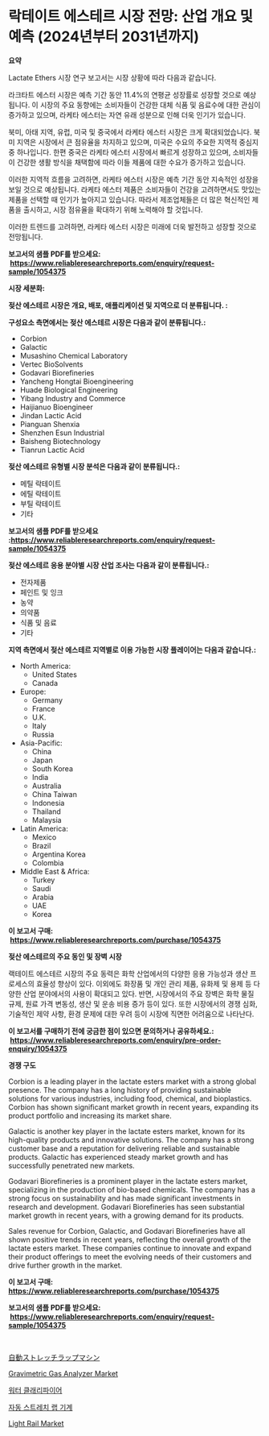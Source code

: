 <p><h1>락테이트 에스테르 시장 전망: 산업 개요 및 예측 (2024년부터 2031년까지)</h1></p><p><strong>요약</strong></p>
<p><p>Lactate Ethers 시장 연구 보고서는 시장 상황에 따라 다음과 같습니다. </p><p>라크타트 에스터 시장은 예측 기간 동안 11.4%의 연평균 성장률로 성장할 것으로 예상됩니다. 이 시장의 주요 동향에는 소비자들이 건강한 대체 식품 및 음료수에 대한 관심이 증가하고 있으며, 라케타 에스터는 자연 유래 성분으로 인해 더욱 인기가 있습니다. </p><p>북미, 아태 지역, 유럽, 미국 및 중국에서 라케타 에스터 시장은 크게 확대되었습니다. 북미 지역은 시장에서 큰 점유율을 차지하고 있으며, 미국은 수요의 주요한 지역적 중심지 중 하나입니다. 한편 중국은 라케타 에스터 시장에서 빠르게 성장하고 있으며, 소비자들이 건강한 생활 방식을 채택함에 따라 이들 제품에 대한 수요가 증가하고 있습니다.</p><p>이러한 지역적 흐름을 고려하면, 라케타 에스터 시장은 예측 기간 동안 지속적인 성장을 보일 것으로 예상됩니다. 라케타 에스터 제품은 소비자들이 건강을 고려하면서도 맛있는 제품을 선택할 때 인기가 높아지고 있습니다. 따라서 제조업체들은 더 많은 혁신적인 제품을 출시하고, 시장 점유율을 확대하기 위해 노력해야 할 것입니다.</p><p>이러한 트렌드를 고려하면, 라케타 에스터 시장은 미래에 더욱 발전하고 성장할 것으로 전망됩니다.</p></p>
<p><strong>보고서의 샘플 PDF를 받으세요: &nbsp;<a href="https://www.reliableresearchreports.com/enquiry/request-sample/1054375">https://www.reliableresearchreports.com/enquiry/request-sample/1054375</a></strong></p>
<p><strong>시장 세분화:</strong></p>
<p><strong> 젖산 에스테르 시장은 개요, 배포, 애플리케이션 및 지역으로 더 분류됩니다. :</strong></p>
<p><strong>구성요소 측면에서는 젖산 에스테르 시장은 다음과 같이 분류됩니다.:</strong></p>
<p><ul><li>Corbion</li><li>Galactic</li><li>Musashino Chemical Laboratory</li><li>Vertec BioSolvents</li><li>Godavari Biorefineries</li><li>Yancheng Hongtai Bioengineering</li><li>Huade Biological Engineering</li><li>Yibang Industry and Commerce</li><li>Haijianuo Bioengineer</li><li>Jindan Lactic Acid</li><li>Pianguan Shenxia</li><li>Shenzhen Esun Industrial</li><li>Baisheng Biotechnology</li><li>Tianrun Lactic Acid</li></ul></p>
<p><strong> 젖산 에스테르 유형별 시장 분석은 다음과 같이 분류됩니다.:</strong></p>
<p><ul><li>메틸 락테이트</li><li>에틸 락테이트</li><li>부틸 락테이트</li><li>기타</li></ul></p>
<p><strong>보고서의 샘플 PDF를 받으세요 :<a href="https://www.reliableresearchreports.com/enquiry/request-sample/1054375">https://www.reliableresearchreports.com/enquiry/request-sample/1054375</a></strong></p>
<p><strong> 젖산 에스테르 응용 분야별 시장 산업 조사는 다음과 같이 분류됩니다.:</strong></p>
<p><ul><li>전자제품</li><li>페인트 및 잉크</li><li>농약</li><li>의약품</li><li>식품 및 음료</li><li>기타</li></ul></p>
<p><strong>지역 측면에서 젖산 에스테르 지역별로 이용 가능한 시장 플레이어는 다음과 같습니다.:</strong></p>
<p><ul>
    <li>
        North America:
        <ul>
            <li>United States</li>
            <li>Canada</li>
        </ul>
    </li>
    <li>
        Europe:
        <ul>
            <li>Germany</li>
            <li>France</li>
            <li>U.K.</li>
            <li>Italy</li>
            <li>Russia</li>
        </ul>
    </li>
    <li>
        Asia-Pacific:
        <ul>
            <li>China</li>
            <li>Japan</li>
            <li>South Korea</li>
            <li>India</li>
            <li>Australia</li>
            <li>China Taiwan</li>
            <li>Indonesia</li>
            <li>Thailand</li>
            <li>Malaysia</li>
        </ul>
    </li>
    <li>
        Latin America:
        <ul>
            <li>Mexico</li>
            <li>Brazil</li>
            <li>Argentina Korea</li>
            <li>Colombia</li>
        </ul>
    </li>
    <li>
        Middle East & Africa:
        <ul>
            <li>Turkey</li>
            <li>Saudi</li>
            <li>Arabia</li>
            <li>UAE</li>
            <li>Korea</li>
        </ul>
    </li>
    </ul></p>
<p><strong>이 보고서 구매: &nbsp;<a href="https://www.reliableresearchreports.com/purchase/1054375">https://www.reliableresearchreports.com/purchase/1054375</a></strong></p>
<p><strong>젖산 에스테르의 주요 동인 및 장벽 시장</strong></p>
<p><p>랙테이트 에스테르 시장의 주요 동력은 화학 산업에서의 다양한 응용 가능성과 생산 프로세스의 효율성 향상이 있다. 이외에도 화장품 및 개인 관리 제품, 유화제 및 용제 등 다양한 산업 분야에서의 사용이 확대되고 있다. 반면, 시장에서의 주요 장벽은 화학 물질 규제, 원료 가격 변동성, 생산 및 운송 비용 증가 등이 있다. 또한 시장에서의 경쟁 심화, 기술적인 제약 사항, 환경 문제에 대한 우려 등이 시장에 직면한 어려움으로 나타난다.</p></p>
<p><strong>이 보고서를 구매하기 전에 궁금한 점이 있으면 문의하거나 공유하세요.: &nbsp;<a href="https://www.reliableresearchreports.com/enquiry/pre-order-enquiry/1054375">https://www.reliableresearchreports.com/enquiry/pre-order-enquiry/1054375</a></strong></p>
<p><strong>경쟁 구도</strong></p>
<p><p>Corbion is a leading player in the lactate esters market with a strong global presence. The company has a long history of providing sustainable solutions for various industries, including food, chemical, and bioplastics. Corbion has shown significant market growth in recent years, expanding its product portfolio and increasing its market share.</p><p>Galactic is another key player in the lactate esters market, known for its high-quality products and innovative solutions. The company has a strong customer base and a reputation for delivering reliable and sustainable products. Galactic has experienced steady market growth and has successfully penetrated new markets.</p><p>Godavari Biorefineries is a prominent player in the lactate esters market, specializing in the production of bio-based chemicals. The company has a strong focus on sustainability and has made significant investments in research and development. Godavari Biorefineries has seen substantial market growth in recent years, with a growing demand for its products.</p><p>Sales revenue for Corbion, Galactic, and Godavari Biorefineries have all shown positive trends in recent years, reflecting the overall growth of the lactate esters market. These companies continue to innovate and expand their product offerings to meet the evolving needs of their customers and drive further growth in the market.</p></p>
<p><strong>이 보고서 구매: &nbsp; <a href="https://www.reliableresearchreports.com/purchase/1054375">https://www.reliableresearchreports.com/purchase/1054375</a></strong></p>
<p><strong>보고서의 샘플 PDF를 받으세요: &nbsp;<a href="https://www.reliableresearchreports.com/enquiry/request-sample/1054375">https://www.reliableresearchreports.com/enquiry/request-sample/1054375</a></strong><strong></strong></p>
<p>&nbsp;</p>
<p><p><a href="https://medium.com/@cynthiasecret7/%E8%87%AA%E5%8B%95%E3%82%B9%E3%83%88%E3%83%AC%E3%83%83%E3%83%81%E3%83%A9%E3%83%83%E3%83%97%E6%A9%9F%E5%B8%82%E5%A0%B4-%E3%82%BF%E3%82%A4%E3%83%97-%E5%BF%9C%E7%94%A8-%E5%9C%B0%E7%90%86%E3%81%AB%E3%82%88%E3%82%8B%E5%8C%85%E6%8B%AC%E7%9A%84%E3%81%AA%E8%A9%95%E4%BE%A1-7e6e5a2fbac9">自動ストレッチラップマシン</a></p><p><a href="https://issuu.com/reportprime-2/docs/gravimetric-gas-analyzer-market-size-2030.pptx">Gravimetric Gas Analyzer Market</a></p><p><a href="https://github.com/lkwggful07722/Market-Research-Report-List-1/blob/main/9299971188206.md">워터 클래리파이어</a></p><p><a href="https://medium.com/@biheemgalvinlouises6hokrh3h/%EC%9E%90%EB%8F%99-%EC%8A%A4%ED%8A%B8%EB%A0%88%EC%B9%98-%EB%9E%A9-%EB%A8%B8%EC%8B%A0-%EC%8B%9C%EC%9E%A5-%EC%A7%80%ED%91%9C-%ED%95%B4%EB%8F%85-%EC%8B%9C%EC%9E%A5-%EC%A0%90%EC%9C%A0%EC%9C%A8-%ED%8A%B8%EB%A0%8C%EB%93%9C-%EB%B0%8F-%EC%84%B1%EC%9E%A5-%ED%8C%A8%ED%84%B4-23d3011f9300">자동 스트레치 랩 기계</a></p><p><a href="https://github.com/irfadac/Market-Research-Report-List-2/blob/main/light-rail-market.md">Light Rail Market</a></p></p>